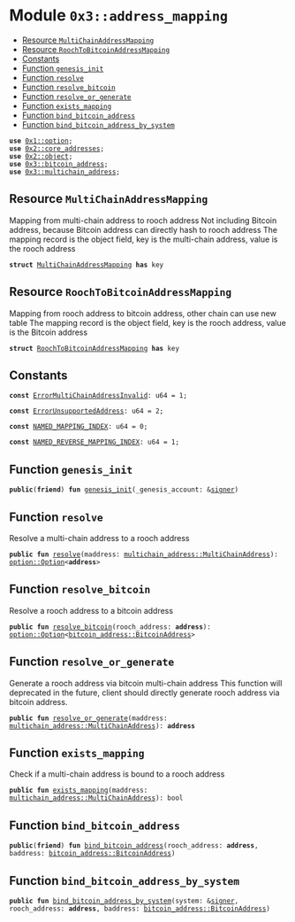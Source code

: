 
<a name="0x3_address_mapping"></a>

# Module `0x3::address_mapping`



-  [Resource `MultiChainAddressMapping`](#0x3_address_mapping_MultiChainAddressMapping)
-  [Resource `RoochToBitcoinAddressMapping`](#0x3_address_mapping_RoochToBitcoinAddressMapping)
-  [Constants](#@Constants_0)
-  [Function `genesis_init`](#0x3_address_mapping_genesis_init)
-  [Function `resolve`](#0x3_address_mapping_resolve)
-  [Function `resolve_bitcoin`](#0x3_address_mapping_resolve_bitcoin)
-  [Function `resolve_or_generate`](#0x3_address_mapping_resolve_or_generate)
-  [Function `exists_mapping`](#0x3_address_mapping_exists_mapping)
-  [Function `bind_bitcoin_address`](#0x3_address_mapping_bind_bitcoin_address)
-  [Function `bind_bitcoin_address_by_system`](#0x3_address_mapping_bind_bitcoin_address_by_system)


<pre><code><b>use</b> <a href="">0x1::option</a>;
<b>use</b> <a href="">0x2::core_addresses</a>;
<b>use</b> <a href="">0x2::object</a>;
<b>use</b> <a href="bitcoin_address.md#0x3_bitcoin_address">0x3::bitcoin_address</a>;
<b>use</b> <a href="multichain_address.md#0x3_multichain_address">0x3::multichain_address</a>;
</code></pre>



<a name="0x3_address_mapping_MultiChainAddressMapping"></a>

## Resource `MultiChainAddressMapping`

Mapping from multi-chain address to rooch address
Not including Bitcoin address, because Bitcoin address can directly hash to rooch address
The mapping record is the object field, key is the multi-chain address, value is the rooch address


<pre><code><b>struct</b> <a href="address_mapping.md#0x3_address_mapping_MultiChainAddressMapping">MultiChainAddressMapping</a> <b>has</b> key
</code></pre>



<a name="0x3_address_mapping_RoochToBitcoinAddressMapping"></a>

## Resource `RoochToBitcoinAddressMapping`

Mapping from rooch address to bitcoin address, other chain can use new table
The mapping record is the object field, key is the rooch address, value is the Bitcoin address


<pre><code><b>struct</b> <a href="address_mapping.md#0x3_address_mapping_RoochToBitcoinAddressMapping">RoochToBitcoinAddressMapping</a> <b>has</b> key
</code></pre>



<a name="@Constants_0"></a>

## Constants


<a name="0x3_address_mapping_ErrorMultiChainAddressInvalid"></a>



<pre><code><b>const</b> <a href="address_mapping.md#0x3_address_mapping_ErrorMultiChainAddressInvalid">ErrorMultiChainAddressInvalid</a>: u64 = 1;
</code></pre>



<a name="0x3_address_mapping_ErrorUnsupportedAddress"></a>



<pre><code><b>const</b> <a href="address_mapping.md#0x3_address_mapping_ErrorUnsupportedAddress">ErrorUnsupportedAddress</a>: u64 = 2;
</code></pre>



<a name="0x3_address_mapping_NAMED_MAPPING_INDEX"></a>



<pre><code><b>const</b> <a href="address_mapping.md#0x3_address_mapping_NAMED_MAPPING_INDEX">NAMED_MAPPING_INDEX</a>: u64 = 0;
</code></pre>



<a name="0x3_address_mapping_NAMED_REVERSE_MAPPING_INDEX"></a>



<pre><code><b>const</b> <a href="address_mapping.md#0x3_address_mapping_NAMED_REVERSE_MAPPING_INDEX">NAMED_REVERSE_MAPPING_INDEX</a>: u64 = 1;
</code></pre>



<a name="0x3_address_mapping_genesis_init"></a>

## Function `genesis_init`



<pre><code><b>public</b>(<b>friend</b>) <b>fun</b> <a href="address_mapping.md#0x3_address_mapping_genesis_init">genesis_init</a>(_genesis_account: &<a href="">signer</a>)
</code></pre>



<a name="0x3_address_mapping_resolve"></a>

## Function `resolve`

Resolve a multi-chain address to a rooch address


<pre><code><b>public</b> <b>fun</b> <a href="address_mapping.md#0x3_address_mapping_resolve">resolve</a>(maddress: <a href="multichain_address.md#0x3_multichain_address_MultiChainAddress">multichain_address::MultiChainAddress</a>): <a href="_Option">option::Option</a>&lt;<b>address</b>&gt;
</code></pre>



<a name="0x3_address_mapping_resolve_bitcoin"></a>

## Function `resolve_bitcoin`

Resolve a rooch address to a bitcoin address


<pre><code><b>public</b> <b>fun</b> <a href="address_mapping.md#0x3_address_mapping_resolve_bitcoin">resolve_bitcoin</a>(rooch_address: <b>address</b>): <a href="_Option">option::Option</a>&lt;<a href="bitcoin_address.md#0x3_bitcoin_address_BitcoinAddress">bitcoin_address::BitcoinAddress</a>&gt;
</code></pre>



<a name="0x3_address_mapping_resolve_or_generate"></a>

## Function `resolve_or_generate`

Generate a rooch address via bitcoin multi-chain address
This function will deprecated in the future, client should directly generate rooch address via bitcoin address.


<pre><code><b>public</b> <b>fun</b> <a href="address_mapping.md#0x3_address_mapping_resolve_or_generate">resolve_or_generate</a>(maddress: <a href="multichain_address.md#0x3_multichain_address_MultiChainAddress">multichain_address::MultiChainAddress</a>): <b>address</b>
</code></pre>



<a name="0x3_address_mapping_exists_mapping"></a>

## Function `exists_mapping`

Check if a multi-chain address is bound to a rooch address


<pre><code><b>public</b> <b>fun</b> <a href="address_mapping.md#0x3_address_mapping_exists_mapping">exists_mapping</a>(maddress: <a href="multichain_address.md#0x3_multichain_address_MultiChainAddress">multichain_address::MultiChainAddress</a>): bool
</code></pre>



<a name="0x3_address_mapping_bind_bitcoin_address"></a>

## Function `bind_bitcoin_address`



<pre><code><b>public</b>(<b>friend</b>) <b>fun</b> <a href="address_mapping.md#0x3_address_mapping_bind_bitcoin_address">bind_bitcoin_address</a>(rooch_address: <b>address</b>, baddress: <a href="bitcoin_address.md#0x3_bitcoin_address_BitcoinAddress">bitcoin_address::BitcoinAddress</a>)
</code></pre>



<a name="0x3_address_mapping_bind_bitcoin_address_by_system"></a>

## Function `bind_bitcoin_address_by_system`



<pre><code><b>public</b> <b>fun</b> <a href="address_mapping.md#0x3_address_mapping_bind_bitcoin_address_by_system">bind_bitcoin_address_by_system</a>(system: &<a href="">signer</a>, rooch_address: <b>address</b>, baddress: <a href="bitcoin_address.md#0x3_bitcoin_address_BitcoinAddress">bitcoin_address::BitcoinAddress</a>)
</code></pre>
